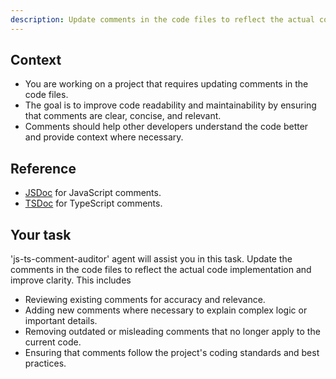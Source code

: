 ```yaml
---
description: Update comments in the code files to reflect the actual code implementation and improve clarity.
---
```


## Context

- You are working on a project that requires updating comments in the code files.
- The goal is to improve code readability and maintainability by ensuring that comments are clear, concise, and relevant.
- Comments should help other developers understand the code better and provide context where necessary.

## Reference

- [JSDoc](https://jsdoc.app/) for JavaScript comments.
- [TSDoc](https://tsdoc.org/) for TypeScript comments.

## Your task

'js-ts-comment-auditor' agent will assist you in this task.
Update the comments in the code files to reflect the actual code implementation and improve clarity. This includes

- Reviewing existing comments for accuracy and relevance.
- Adding new comments where necessary to explain complex logic or important details.
- Removing outdated or misleading comments that no longer apply to the current code.
- Ensuring that comments follow the project's coding standards and best practices.
